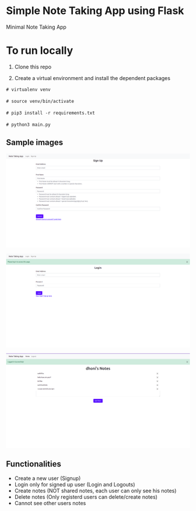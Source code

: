 # Simple Note Taking App using Flask

Minimal Note Taking App 

<!-- Use the project live

[Note Taking App](http://fnotes.vanquisher.in/login?next=%2F)
-->

# To run locally 

1. Clone this repo 

2. Create a virtual environment and install the dependent packages

```
# virtualenv venv

# source venv/bin/activate

# pip3 install -r requirements.txt

# python3 main.py
```

## Sample images

![Signup Page](images/signup.png "Sign Up Page")

![Login Page](images/login.png "Login Page")

![Home Page](images/notes.png "Authentic user's home page containing notes")

## Functionalities

- Create a new user (Signup)
- Login only for signed up user (Login and Logouts)
- Create notes (NOT shared notes, each user can only see his notes)
- Delete notes (Only registerd users can delete/create notes)
- Cannot see other users notes
